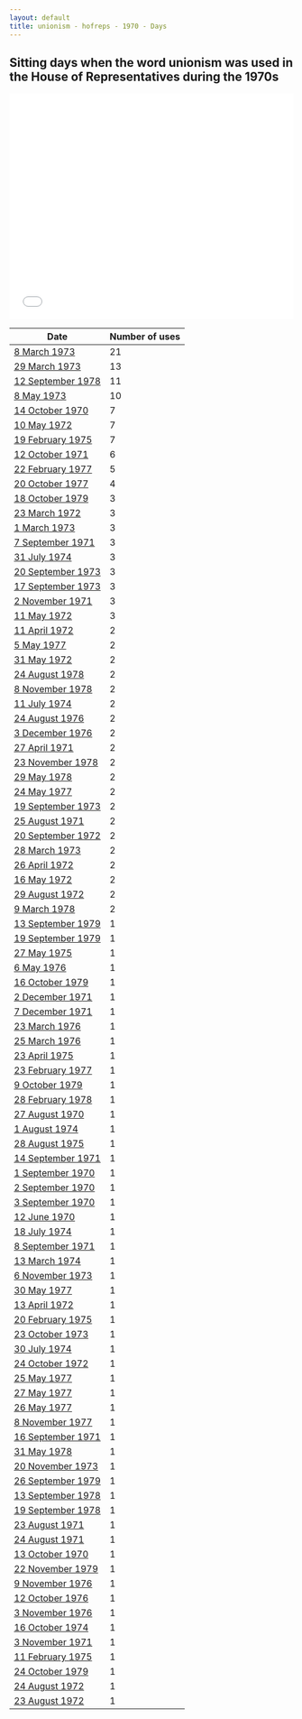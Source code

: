 ```yaml
---
layout: default
title: unionism - hofreps - 1970 - Days
---
```

## Sitting days when the word **unionism** was used in the House of Representatives during the 1970s

<iframe width="100%" height="400" frameborder="0" scrolling="no" src="//plot.ly/~wragge/1909.embed"></iframe>

| Date | Number of uses |
|--------------|----------------|
|[8 March 1973](https://historichansard.net/hofreps/1973/19730308_reps_28_hor82/)|21|
|[29 March 1973](https://historichansard.net/hofreps/1973/19730329_reps_28_hor82/)|13|
|[12 September 1978](https://historichansard.net/hofreps/1978/19780912_reps_31_hor110/)|11|
|[8 May 1973](https://historichansard.net/hofreps/1973/19730508_reps_28_hor83/)|10|
|[14 October 1970](https://historichansard.net/hofreps/1970/19701014_reps_27_hor70/)|7|
|[10 May 1972](https://historichansard.net/hofreps/1972/19720510_reps_27_hor78/)|7|
|[19 February 1975](https://historichansard.net/hofreps/1975/19750219_reps_29_hor93/)|7|
|[12 October 1971](https://historichansard.net/hofreps/1971/19711012_reps_27_hor74/)|6|
|[22 February 1977](https://historichansard.net/hofreps/1977/19770222_reps_30_hor103/)|5|
|[20 October 1977](https://historichansard.net/hofreps/1977/19771020_reps_30_hor107/)|4|
|[18 October 1979](https://historichansard.net/hofreps/1979/19791018_reps_31_hor116/)|3|
|[23 March 1972](https://historichansard.net/hofreps/1972/19720323_reps_27_hor76/)|3|
|[1 March 1973](https://historichansard.net/hofreps/1973/19730301_reps_28_hor82/)|3|
|[7 September 1971](https://historichansard.net/hofreps/1971/19710907_reps_27_hor73/)|3|
|[31 July 1974](https://historichansard.net/hofreps/1974/19740731_reps_29_hor89/)|3|
|[20 September 1973](https://historichansard.net/hofreps/1973/19730920_reps_28_hor85/)|3|
|[17 September 1973](https://historichansard.net/hofreps/1973/19730917_reps_28_hor85/)|3|
|[2 November 1971](https://historichansard.net/hofreps/1971/19711102_reps_27_hor74/)|3|
|[11 May 1972](https://historichansard.net/hofreps/1972/19720511_reps_27_hor78/)|3|
|[11 April 1972](https://historichansard.net/hofreps/1972/19720411_reps_27_hor77/)|2|
|[5 May 1977](https://historichansard.net/hofreps/1977/19770505_reps_30_hor105/)|2|
|[31 May 1972](https://historichansard.net/hofreps/1972/19720531_reps_27_hor78/)|2|
|[24 August 1978](https://historichansard.net/hofreps/1978/19780824_reps_31_hor110/)|2|
|[8 November 1978](https://historichansard.net/hofreps/1978/19781108_reps_31_hor112/)|2|
|[11 July 1974](https://historichansard.net/hofreps/1974/19740711_reps_29_hor89/)|2|
|[24 August 1976](https://historichansard.net/hofreps/1976/19760824_reps_30_hor100/)|2|
|[3 December 1976](https://historichansard.net/hofreps/1976/19761203_reps_30_hor102/)|2|
|[27 April 1971](https://historichansard.net/hofreps/1971/19710427_reps_27_hor72/)|2|
|[23 November 1978](https://historichansard.net/hofreps/1978/19781123_reps_31_hor112/)|2|
|[29 May 1978](https://historichansard.net/hofreps/1978/19780529_reps_31_hor109/)|2|
|[24 May 1977](https://historichansard.net/hofreps/1977/19770524_reps_30_hor105/)|2|
|[19 September 1973](https://historichansard.net/hofreps/1973/19730919_reps_28_hor85/)|2|
|[25 August 1971](https://historichansard.net/hofreps/1971/19710825_reps_27_hor73/)|2|
|[20 September 1972](https://historichansard.net/hofreps/1972/19720920_reps_27_hor80/)|2|
|[28 March 1973](https://historichansard.net/hofreps/1973/19730328_reps_28_hor82/)|2|
|[26 April 1972](https://historichansard.net/hofreps/1972/19720426_reps_27_hor77/)|2|
|[16 May 1972](https://historichansard.net/hofreps/1972/19720516_reps_27_hor78/)|2|
|[29 August 1972](https://historichansard.net/hofreps/1972/19720829_reps_27_hor79/)|2|
|[9 March 1978](https://historichansard.net/hofreps/1978/19780309_reps_31_hor108/)|2|
|[13 September 1979](https://historichansard.net/hofreps/1979/19790913_reps_31_hor115/)|1|
|[19 September 1979](https://historichansard.net/hofreps/1979/19790919_reps_31_hor115/)|1|
|[27 May 1975](https://historichansard.net/hofreps/1975/19750527_reps_29_hor95/)|1|
|[6 May 1976](https://historichansard.net/hofreps/1976/19760506_reps_30_hor99/)|1|
|[16 October 1979](https://historichansard.net/hofreps/1979/19791016_reps_31_hor116/)|1|
|[2 December 1971](https://historichansard.net/hofreps/1971/19711202_reps_27_hor75/)|1|
|[7 December 1971](https://historichansard.net/hofreps/1971/19711207_reps_27_hor75/)|1|
|[23 March 1976](https://historichansard.net/hofreps/1976/19760323_reps_30_hor98/)|1|
|[25 March 1976](https://historichansard.net/hofreps/1976/19760325_reps_30_hor98/)|1|
|[23 April 1975](https://historichansard.net/hofreps/1975/19750423_reps_29_hor94/)|1|
|[23 February 1977](https://historichansard.net/hofreps/1977/19770223_reps_30_hor103/)|1|
|[9 October 1979](https://historichansard.net/hofreps/1979/19791009_reps_31_hor116/)|1|
|[28 February 1978](https://historichansard.net/hofreps/1978/19780228_reps_31_hor108/)|1|
|[27 August 1970](https://historichansard.net/hofreps/1970/19700827_reps_27_hor69/)|1|
|[1 August 1974](https://historichansard.net/hofreps/1974/19740801_reps_29_hor89/)|1|
|[28 August 1975](https://historichansard.net/hofreps/1975/19750828_reps_29_hor96/)|1|
|[14 September 1971](https://historichansard.net/hofreps/1971/19710914_reps_27_hor73/)|1|
|[1 September 1970](https://historichansard.net/hofreps/1970/19700901_reps_27_hor69/)|1|
|[2 September 1970](https://historichansard.net/hofreps/1970/19700902_reps_27_hor69/)|1|
|[3 September 1970](https://historichansard.net/hofreps/1970/19700903_reps_27_hor69/)|1|
|[12 June 1970](https://historichansard.net/hofreps/1970/19700612_reps_27_hor68/)|1|
|[18 July 1974](https://historichansard.net/hofreps/1974/19740718_reps_29_hor89/)|1|
|[8 September 1971](https://historichansard.net/hofreps/1971/19710908_reps_27_hor73/)|1|
|[13 March 1974](https://historichansard.net/hofreps/1974/19740313_reps_28_hor88/)|1|
|[6 November 1973](https://historichansard.net/hofreps/1973/19731106_reps_28_hor86/)|1|
|[30 May 1977](https://historichansard.net/hofreps/1977/19770530_reps_30_hor105/)|1|
|[13 April 1972](https://historichansard.net/hofreps/1972/19720413_reps_27_hor77/)|1|
|[20 February 1975](https://historichansard.net/hofreps/1975/19750220_reps_29_hor93/)|1|
|[23 October 1973](https://historichansard.net/hofreps/1973/19731023_reps_28_hor86/)|1|
|[30 July 1974](https://historichansard.net/hofreps/1974/19740730_reps_29_hor89/)|1|
|[24 October 1972](https://historichansard.net/hofreps/1972/19721024_reps_27_hor81/)|1|
|[25 May 1977](https://historichansard.net/hofreps/1977/19770525_reps_30_hor105/)|1|
|[27 May 1977](https://historichansard.net/hofreps/1977/19770527_reps_30_hor105/)|1|
|[26 May 1977](https://historichansard.net/hofreps/1977/19770526_reps_30_hor105/)|1|
|[8 November 1977](https://historichansard.net/hofreps/1977/19771108_reps_30_hor107/)|1|
|[16 September 1971](https://historichansard.net/hofreps/1971/19710916_reps_27_hor73/)|1|
|[31 May 1978](https://historichansard.net/hofreps/1978/19780531_reps_31_hor109/)|1|
|[20 November 1973](https://historichansard.net/hofreps/1973/19731120_reps_28_hor87/)|1|
|[26 September 1979](https://historichansard.net/hofreps/1979/19790926_reps_31_hor115/)|1|
|[13 September 1978](https://historichansard.net/hofreps/1978/19780913_reps_31_hor110/)|1|
|[19 September 1978](https://historichansard.net/hofreps/1978/19780919_reps_31_hor110/)|1|
|[23 August 1971](https://historichansard.net/hofreps/1971/19710823_reps_27_hor73/)|1|
|[24 August 1971](https://historichansard.net/hofreps/1971/19710824_reps_27_hor73/)|1|
|[13 October 1970](https://historichansard.net/hofreps/1970/19701013_reps_27_hor70/)|1|
|[22 November 1979](https://historichansard.net/hofreps/1979/19791122_reps_31_hor116/)|1|
|[9 November 1976](https://historichansard.net/hofreps/1976/19761109_reps_30_hor101/)|1|
|[12 October 1976](https://historichansard.net/hofreps/1976/19761012_reps_30_hor101/)|1|
|[3 November 1976](https://historichansard.net/hofreps/1976/19761103_reps_30_hor101/)|1|
|[16 October 1974](https://historichansard.net/hofreps/1974/19741016_reps_29_hor91/)|1|
|[3 November 1971](https://historichansard.net/hofreps/1971/19711103_reps_27_hor74/)|1|
|[11 February 1975](https://historichansard.net/hofreps/1975/19750211_reps_29_hor93/)|1|
|[24 October 1979](https://historichansard.net/hofreps/1979/19791024_reps_31_hor116/)|1|
|[24 August 1972](https://historichansard.net/hofreps/1972/19720824_reps_27_hor79/)|1|
|[23 August 1972](https://historichansard.net/hofreps/1972/19720823_reps_27_hor79/)|1|

